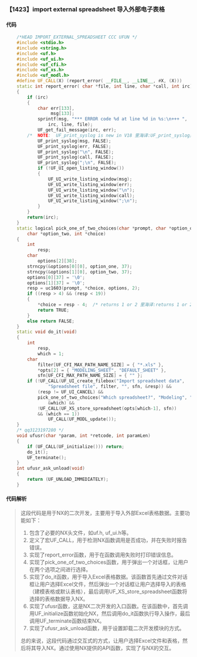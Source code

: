 ### 【1423】import external spreadsheet 导入外部电子表格

#### 代码

```cpp
    /*HEAD IMPORT_EXTERNAL_SPREADSHEET CCC UFUN */  
    #include <stdio.h>  
    #include <string.h>  
    #include <uf.h>  
    #include <uf_ui.h>  
    #include <uf_cfi.h>  
    #include <uf_xs.h>  
    #include <uf_modl.h>  
    #define UF_CALL(X) (report_error( __FILE__, __LINE__, #X, (X)))  
    static int report_error( char *file, int line, char *call, int irc)  
    {  
        if (irc)  
        {  
            char err[133],  
                 msg[133];  
            sprintf(msg, "*** ERROR code %d at line %d in %s:\n+++ ",  
                irc, line, file);  
            UF_get_fail_message(irc, err);  
        /*  NOTE:  UF_print_syslog is new in V18 里海译:UF_print_syslog是V18中新增的函数，用于打印系统日志消息。 */  
            UF_print_syslog(msg, FALSE);  
            UF_print_syslog(err, FALSE);  
            UF_print_syslog("\n", FALSE);  
            UF_print_syslog(call, FALSE);  
            UF_print_syslog(";\n", FALSE);  
            if (!UF_UI_open_listing_window())  
            {  
                UF_UI_write_listing_window(msg);  
                UF_UI_write_listing_window(err);  
                UF_UI_write_listing_window("\n");  
                UF_UI_write_listing_window(call);  
                UF_UI_write_listing_window(";\n");  
            }  
        }  
        return(irc);  
    }  
    static logical pick_one_of_two_choices(char *prompt, char *option_one,  
        char *option_two, int *choice)  
    {  
        int  
            resp;  
        char  
            options[2][38];  
        strncpy(&options[0][0], option_one, 37);  
        strncpy(&options[1][0], option_two, 37);  
        options[0][37] = '\0';  
        options[1][37] = '\0';  
        resp = uc1603(prompt, *choice, options, 2);  
        if ((resp > 4) && (resp < 19))  
        {  
            *choice = resp - 4;  /* returns 1 or 2 里海译:returns 1 or 2 翻译为返回1或2。 */  
            return TRUE;  
        }  
        else return FALSE;  
    }  
    static void do_it(void)  
    {  
        int  
            resp,  
            which = 1;  
        char  
            filter[UF_CFI_MAX_PATH_NAME_SIZE] = { "*.xls" },  
            *opts[2] = { "MODELING_SHEET", "DEFAULT_SHEET" },  
            sfn[UF_CFI_MAX_PATH_NAME_SIZE] = { "" };  
        if (!UF_CALL(UF_UI_create_filebox("Import spreadsheet data",  
                "Spreadsheet file", filter, "", sfn, &resp)) &&  
            (resp != UF_UI_CANCEL) &&  
            pick_one_of_two_choices("Which spreadsheet?", "Modeling", "Gateway",  
                &which) &&  
            !UF_CALL(UF_XS_store_spreadsheet(opts[which-1], sfn))  
            && (which == 1))  
                UF_CALL(UF_MODL_update());  
    }  
    /* qq3123197280 */  
    void ufusr(char *param, int *retcode, int paramLen)  
    {  
        if (UF_CALL(UF_initialize())) return;  
        do_it();  
        UF_terminate();  
    }  
    int ufusr_ask_unload(void)  
    {  
        return (UF_UNLOAD_IMMEDIATELY);  
    }

```

#### 代码解析

> 这段代码是用于NX的二次开发，主要用于导入外部Excel表格数据。主要功能如下：
>
> 1. 包含了必要的NX头文件，如uf.h, uf_ui.h等。
> 2. 定义了宏UF_CALL，用于检测NX函数调用是否成功，并在失败时报告错误。
> 3. 实现了report_error函数，用于在函数调用失败时打印错误信息。
> 4. 实现了pick_one_of_two_choices函数，用于弹出一个对话框，让用户在两个选项之间进行选择。
> 5. 实现了do_it函数，用于导入Excel表格数据。该函数首先通过文件对话框让用户选择Excel文件，然后弹出一个对话框让用户选择导入的表格（建模表格或默认表格），最后调用UF_XS_store_spreadsheet函数将选择的表格数据导入NX。
> 6. 实现了ufusr函数，这是NX二次开发的入口函数。在该函数中，首先调用UF_initialize函数初始化NX，然后调用do_it函数执行导入操作，最后调用UF_terminate函数结束NX。
> 7. 实现了ufusr_ask_unload函数，用于设置卸载二次开发模块的方式。
>
> 总的来说，这段代码通过交互式的方式，让用户选择Excel文件和表格，然后将其导入NX。通过使用NX提供的API函数，实现了与NX的交互。
>
